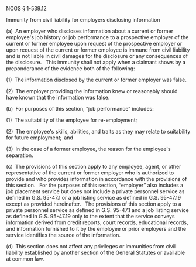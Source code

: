 NCGS § 1-539.12

Immunity from civil liability for employers disclosing information

(a) An employer who discloses information about a current or former employee's job history or job performance to a prospective employer of the current or former employee upon request of the prospective employer or upon request of the current or former employee is immune from civil liability and is not liable in civil damages for the disclosure or any consequences of the disclosure.  This immunity shall not apply when a claimant shows by a preponderance of the evidence both of the following:

(1) The information disclosed by the current or former employer was false.

(2) The employer providing the information knew or reasonably should have known that the information was false.

(b) For purposes of this section, “job performance” includes:

(1) The suitability of the employee for re-employment;

(2) The employee's skills, abilities, and traits as they may relate to suitability for future employment;  and

(3) In the case of a former employee, the reason for the employee's separation.

(c) The provisions of this section apply to any employee, agent, or other representative of the current or former employer who is authorized to provide and who provides information in accordance with the provisions of this section.  For the purposes of this section, “employer” also includes a job placement service but does not include a private personnel service as defined in G.S. 95-47.1 or a job listing service as defined in G.S. 95-47.19 except as provided hereinafter.  The provisions of this section apply to a private personnel service as defined in G.S. 95-47.1  and a job listing service as defined in G.S. 95-47.19 only to the extent that the service conveys information derived from credit reports, court records, educational records, and information furnished to it by the employee or prior employers and the service identifies the source of the information.

(d) This section does not affect any privileges or immunities from civil liability established by another section of the General Statutes or available at common law.
